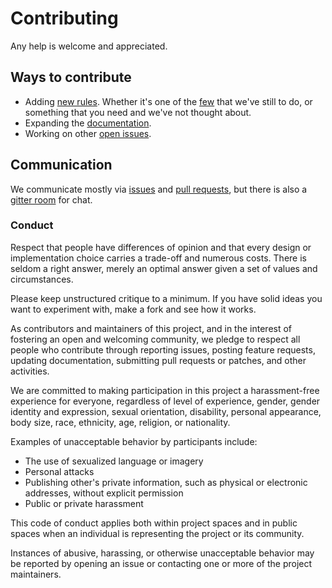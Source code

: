 # Contributing

Any help is welcome and appreciated.

## Ways to contribute

* Adding [new rules](docs/developer-guide.md). Whether it's one of the [few](https://github.com/stylelint/stylelint/issues?utf8=%E2%9C%93&q=%22New+rule%22+in%3Atitle+is%3Aopen) that we've still to do, or something that you need and we've not thought about.
* Expanding the [documentation](docs).
* Working on other [open issues](https://github.com/stylelint/stylelint/issues).

## Communication

We communicate mostly via [issues](https://github.com/stylelint/stylelint/issues) and [pull requests](https://github.com/stylelint/stylelint/pulls), but there is also a [gitter room](https://gitter.im/stylelint/stylelint) for chat.

### Conduct

Respect that people have differences of opinion and that every design or implementation choice carries a trade-off and numerous costs. There is seldom a right answer, merely an optimal answer given a set of values and circumstances.

Please keep unstructured critique to a minimum. If you have solid ideas you want to experiment with, make a fork and see how it works.

As contributors and maintainers of this project, and in the interest of fostering an open and welcoming community, we pledge to respect all people who contribute through reporting issues, posting feature requests, updating documentation, submitting pull requests or patches, and other activities.

We are committed to making participation in this project a harassment-free experience for everyone, regardless of level of experience, gender, gender identity and expression, sexual orientation, disability, personal appearance, body size, race, ethnicity, age, religion, or nationality.

Examples of unacceptable behavior by participants include:

* The use of sexualized language or imagery
* Personal attacks
* Publishing other's private information, such as physical or electronic addresses, without explicit permission
* Public or private harassment

This code of conduct applies both within project spaces and in public spaces when an individual is representing the project or its community.

Instances of abusive, harassing, or otherwise unacceptable behavior may be reported by opening an issue or contacting one or more of the project maintainers.
